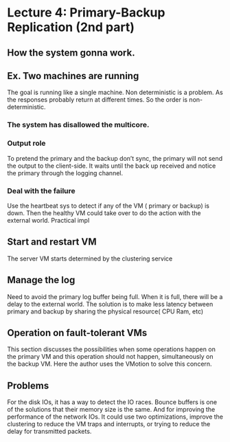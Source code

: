 # Lecture 4: Primary-Backup Replication (2nd part)
## How the system gonna work.
## Ex. Two machines are running
The goal is running like a single machine.
Non deterministic is a problem. As the responses probably return at different times. So the order is non-deterministic. 
### The system has disallowed the multicore.
### Output role
To pretend the primary and the backup don’t sync, the primary will not send the output to the client-side. It waits until the back up received and notice the primary through the logging channel.
### Deal with the failure
Use the heartbeat sys to detect if any of the VM ( primary or backup) is down. Then the healthy VM could take over to do the action with the external world.
Practical impl
## Start and restart VM
The server VM starts determined by the clustering service
## Manage the log
Need to avoid the primary log buffer being full. When it is full, there will be a delay to the external world. The solution is to make less latency between primary and backup by sharing the physical resource( CPU Ram, etc)
## Operation on fault-tolerant VMs
This section discusses the possibilities when some operations happen on the primary VM and this operation should not happen, simultaneously on the backup VM. Here the author uses the VMotion to solve this concern.
## Problems
For the disk IOs, it has a way to detect the IO races. Bounce buffers is one of the solutions that their memory size is the same. And for improving the performance of the network IOs. It could use two optimizations, improve the clustering to reduce the VM traps and interrupts, or trying to reduce the delay for transmitted packets.
